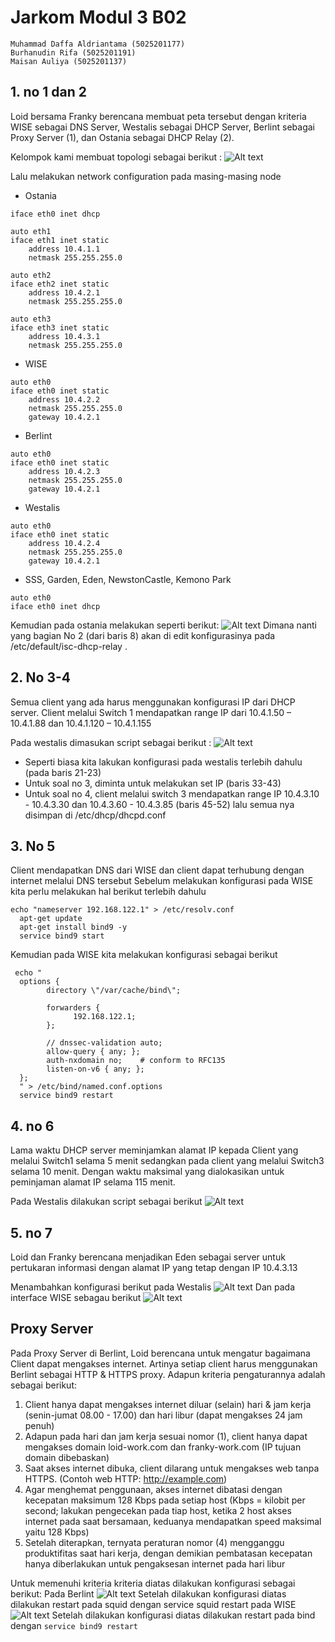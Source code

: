 # Jarkom Modul 3 B02
```
Muhammad Daffa Aldriantama (5025201177)
Burhanudin Rifa (5025201191)
Maisan Auliya (5025201137)
```

## 1.  no 1 dan 2
Loid bersama Franky berencana membuat peta tersebut dengan kriteria WISE sebagai DNS Server, Westalis sebagai DHCP Server, Berlint sebagai Proxy Server (1), dan Ostania sebagai DHCP Relay (2).

Kelompok kami membuat topologi sebagai berikut :
![Alt text](/image/no1.png)


Lalu melakukan network configuration pada masing-masing node

- Ostania
```auto eth0
iface eth0 inet dhcp

auto eth1
iface eth1 inet static
	address 10.4.1.1
	netmask 255.255.255.0

auto eth2
iface eth2 inet static
	address 10.4.2.1
	netmask 255.255.255.0

auto eth3
iface eth3 inet static
	address 10.4.3.1
	netmask 255.255.255.0
```
- WISE 
```
auto eth0
iface eth0 inet static
	address 10.4.2.2
	netmask 255.255.255.0
	gateway 10.4.2.1
```
- Berlint
```
auto eth0
iface eth0 inet static
	address 10.4.2.3
	netmask 255.255.255.0
	gateway 10.4.2.1

```
- Westalis
```
auto eth0
iface eth0 inet static
	address 10.4.2.4
	netmask 255.255.255.0
	gateway 10.4.2.1

```
- SSS, Garden, Eden, NewstonCastle, Kemono Park
```
auto eth0
iface eth0 inet dhcp

```

Kemudian pada ostania melakukan seperti berikut:
![Alt text](/image/no1.2.png)
Dimana nanti yang bagian No 2 (dari baris 8) akan di edit konfigurasinya pada /etc/default/isc-dhcp-relay .

## 2. No 3-4
Semua client yang ada harus menggunakan konfigurasi IP dari DHCP server. Client melalui Switch 1 mendapatkan range IP dari 10.4.1.50 – 10.4.1.88 dan 10.4.1.120 – 10.4.1.155 

Pada westalis dimasukan script sebagai berikut :
![Alt text](/image/no2.png)
- Seperti biasa kita lakukan konfigurasi pada westalis terlebih dahulu (pada baris 21-23)
- Untuk soal no 3, diminta untuk melakukan set IP (baris 33-43)
- Untuk soal no 4, client melalui switch 3 mendapatkan range IP 10.4.3.10 - 10.4.3.30 dan 10.4.3.60 - 10.4.3.85 (baris 45-52) lalu semua nya disimpan di /etc/dhcp/dhcpd.conf

## 3. No 5
Client mendapatkan DNS dari WISE dan client dapat terhubung dengan internet melalui DNS tersebut
Sebelum melakukan konfigurasi pada WISE kita perlu melakukan hal berikut terlebih dahulu
```
echo "nameserver 192.168.122.1" > /etc/resolv.conf
  apt-get update
  apt-get install bind9 -y
  service bind9 start

```
Kemudian pada WISE kita melakukan konfigurasi sebagai berikut
```
 echo "
  options {
        directory \"/var/cache/bind\";
        
        forwarders {
              192.168.122.1;
        };
        
        // dnssec-validation auto;
        allow-query { any; };
        auth-nxdomain no;    # conform to RFC135
        listen-on-v6 { any; };
  };
  " > /etc/bind/named.conf.options
  service bind9 restart

```

## 4. no 6
Lama waktu DHCP server meminjamkan alamat IP kepada Client yang melalui Switch1 selama 5 menit sedangkan pada client yang melalui Switch3 selama 10 menit. Dengan waktu maksimal yang dialokasikan untuk peminjaman alamat IP selama 115 menit.

Pada Westalis dilakukan script sebagai berikut
![Alt text](/image/no4.png)
## 5. no 7
Loid dan Franky berencana menjadikan Eden sebagai server untuk pertukaran informasi dengan alamat IP yang tetap dengan IP 10.4.3.13

Menambahkan konfigurasi berikut pada Westalis
![Alt text](/image/no5.png)
Dan pada interface WISE sebagau berikut
![Alt text](/image/no5.2.png)

## Proxy Server
Pada Proxy Server di Berlint, Loid berencana untuk mengatur bagaimana Client dapat mengakses internet. Artinya setiap client harus menggunakan Berlint sebagai HTTP & HTTPS proxy. Adapun kriteria pengaturannya adalah sebagai berikut:

1. Client hanya dapat mengakses internet diluar (selain) hari & jam kerja (senin-jumat 08.00 - 17.00) dan hari libur (dapat mengakses 24 jam penuh)
2. Adapun pada hari dan jam kerja sesuai nomor (1), client hanya dapat mengakses domain loid-work.com dan franky-work.com (IP tujuan domain dibebaskan)
3. Saat akses internet dibuka, client dilarang untuk mengakses web tanpa HTTPS. (Contoh web HTTP: http://example.com)
4. Agar menghemat penggunaan, akses internet dibatasi dengan kecepatan maksimum 128 Kbps pada setiap host (Kbps = kilobit per second; lakukan pengecekan pada tiap host, ketika 2 host akses internet pada saat bersamaan, keduanya mendapatkan speed maksimal yaitu 128 Kbps)
5. Setelah diterapkan, ternyata peraturan nomor (4) mengganggu produktifitas saat hari kerja, dengan demikian pembatasan kecepatan hanya diberlakukan untuk pengaksesan internet pada hari libur

Untuk memenuhi kriteria kriteria diatas dilakukan konfigurasi sebagai berikut: Pada Berlint
![Alt text](/image/no6.png)
Setelah dilakukan konfigurasi diatas dilakukan restart pada squid dengan service squid restart pada WISE
![Alt text](/image/no6.2.png)
Setelah dilakukan konfigurasi diatas dilakukan restart pada bind dengan 
```service bind9 restart```
